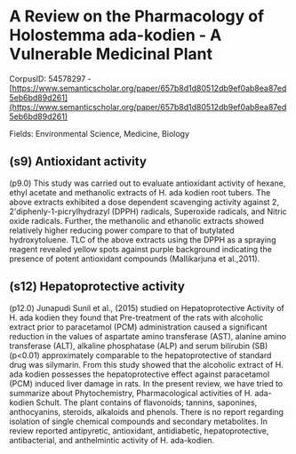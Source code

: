 # A Review on the Pharmacology of Holostemma ada-kodien - A Vulnerable Medicinal Plant

CorpusID: 54578297 - [https://www.semanticscholar.org/paper/657b8d1d80512db9ef0ab8ea87ed5eb6bd89d261](https://www.semanticscholar.org/paper/657b8d1d80512db9ef0ab8ea87ed5eb6bd89d261)

Fields: Environmental Science, Medicine, Biology

## (s9) Antioxidant activity
(p9.0) This study was carried out to evaluate antioxidant activity of hexane, ethyl acetate and methanolic extracts of H. ada kodien root tubers. The above extracts exhibited a dose dependent scavenging activity against 2, 2'diphenly-1-picrylhydrazyl (DPPH) radicals, Superoxide radicals, and Nitric oxide radicals. Further, the methanolic and ethanolic extracts showed relatively higher reducing power compare to that of butylated hydroxytoluene. TLC of the above extracts using the DPPH as a spraying reagent revealed yellow spots against purple background indicating the presence of potent antioxidant compounds (Mallikarjuna et al.,2011).
## (s12) Hepatoprotective activity
(p12.0) Junapudi Sunil et al., (2015) studied on Hepatoprotective Activity of H. ada kodien they found that Pre-treatment of the rats with alcoholic extract prior to paracetamol (PCM) administration caused a significant reduction in the values of aspartate amino transferase (AST), alanine amino transferase (ALT), alkaline phosphatase (ALP) and serum bilirubin (SB) (p<0.01) approximately comparable to the hepatoprotective of standard drug was silymarin. From this study showed that the alcoholic extract of H. ada kodien possesses the hepatoprotective effect against paracetamol (PCM) induced liver damage in rats. In the present review, we have tried to summarize about Phytochemistry, Pharmacological activities of H. ada-kodien Schult. The plant contains of flavonoids; tannins, saponines, anthocyanins, steroids, alkaloids and phenols. There is no report regarding isolation of single chemical compounds and secondary metabolites. In review reported antipyretic, antioxidant, antidiabetic, hepatoprotective, antibacterial, and anthelmintic activity of H. ada-kodien.
